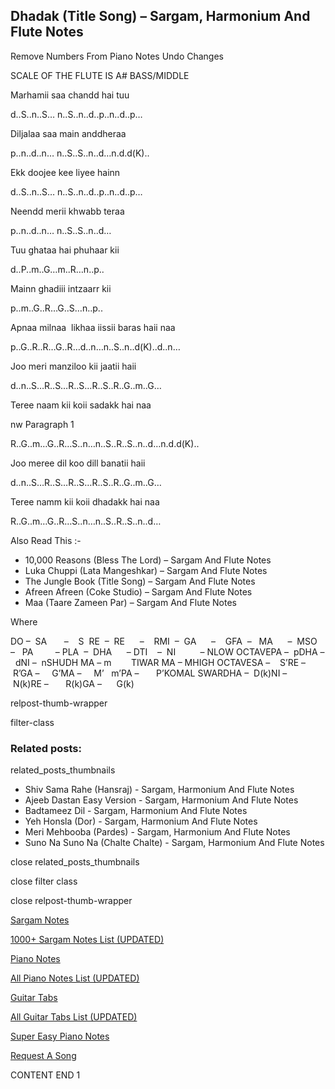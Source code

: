 
## Dhadak (Title Song) – Sargam, Harmonium And Flute Notes

Remove Numbers From Piano Notes
Undo Changes

SCALE OF THE FLUTE IS A# BASS/MIDDLE

Marhamii saa chandd hai tuu

d..S..n..S… n..S..n..d..p..n..d..p…

Diljalaa saa main anddheraa

p..n..d..n… n..S..S..n..d…n.d.d(K)..

Ekk doojee kee liyee hainn

d..S..n..S… n..S..n..d..p..n..d..p…

Neendd merii khwabb teraa

p..n..d..n… n..S..S..n..d…

Tuu ghataa hai phuhaar kii

d..P..m..G…m..R…n..p..

Mainn ghadiii intzaarr kii

p..m..G..R…G..S…n..p..

Apnaa milnaa  likhaa iissii baras haii naa

p..G..R..R…G..R…d..n…n..S..n..d(K)..d..n…

Joo meri manziloo kii jaatii haii

d..n..S…R..S…R..S…R..S..R..G..m..G…

Teree naam kii koii sadakk hai naa

nw Paragraph 1

R..G..m…G..R…S..n…n..S..R..S..n..d…n.d.d(K)..

Joo meree dil koo dill banatii haii

d..n..S…R..S…R..S…R..S..R..G..m..G…

Teree namm kii koii dhadakk hai naa

R..G..m…G..R…S..n…n..S..R..S..n..d…



Also Read This :-



* 10,000 Reasons (Bless The Lord) – Sargam And Flute Notes
* Luka Chuppi (Lata Mangeshkar) – Sargam And Flute Notes
* The Jungle Book (Title Song) – Sargam And Flute Notes
* Afreen Afreen (Coke Studio) – Sargam And Flute Notes
* Maa (Taare Zameen Par) – Sargam And Flute Notes

Where



DO –  SA       –    S  RE  –  RE      –    RMI  –  GA      –    GFA  –   MA      –  MSO  –   PA         – PLA  –  DHA      – DTI    –  NI          – NLOW OCTAVEPA –  pDHA –  dNI –  nSHUDH MA – m        TIWAR MA – MHIGH OCTAVESA –    S’RE –     R’GA –     G’MA –     M’   m’PA –       P’KOMAL SWARDHA –  D(k)NI –       N(k)RE –       R(k)GA –      G(k)



relpost-thumb-wrapper

filter-class

### Related posts:

related_posts_thumbnails

* Shiv Sama Rahe (Hansraj) - Sargam, Harmonium And Flute Notes
* Ajeeb Dastan Easy Version - Sargam, Harmonium And Flute Notes
* Badtameez Dil - Sargam, Harmonium And Flute Notes
* Yeh Honsla (Dor) - Sargam, Harmonium And Flute Notes
* Meri Mehbooba (Pardes) - Sargam, Harmonium And Flute Notes
* Suno Na Suno Na (Chalte Chalte) - Sargam, Harmonium And Flute Notes

close related_posts_thumbnails

close filter class

close relpost-thumb-wrapper

[Sargam Notes](https://www.notationsworld.com/sargam-notes.html)

[1000+ Sargam Notes List (UPDATED)](https://www.notationsworld.com/all-songs-list-sargam-notes.html)

[Piano Notes](https://www.notationsworld.com/piano-notes.html)

[All Piano Notes List (UPDATED)](https://www.notationsworld.com/all-songs-list-piano-notes.html)

[Guitar Tabs](https://www.notationsworld.com/guitar-tabs.html)

[All Guitar Tabs List (UPDATED)](https://www.notationsworld.com/all-songs-list-guitar-tabs.html)

[Super Easy Piano Notes](https://studywall.in/)

[Request A Song](https://www.notationsworld.com/request-a-song.html)

CONTENT END 1

